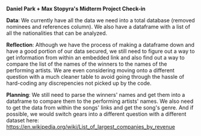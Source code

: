 **Daniel Park + Max Stopyra's Midterm Project Check-in**

**Data**: We currently have all the data we need into a total database (removed nominees and references column). We also have a dataframe with a list of all the nationalities that can be analyzed.

**Reflection**: Although we have the process of making a dataframe down and have a good portion of our data secured, we still need to figure out a way to get information from within an embedded link and also find out a way to compare the list of the names of the winners to the names of the performing artists. We are even considering moving onto a different question with a much cleaner table to avoid going through the hassle of hard-coding any discrepencies not picked up by the code.

**Planning**: We still need to parse the winners' names and get them into a dataframe to compare them to the performing artists' names. We also need to get the data from within the songs' links and get the song's genre. And if possible, we would switch gears into a different question with a different dataset here: https://en.wikipedia.org/wiki/List_of_largest_companies_by_revenue